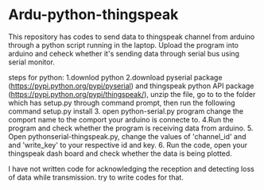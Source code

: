 # Ardu-python-thingspeak
This repository has codes to send data to thingspeak channel from arduino through a python script running in the laptop.
Upload the program into arduino and ceheck whether it's sending data through serial bus using serial monitor.

steps for python:
1.downlod python
2.download pyserial package (https://pypi.python.org/pypi/pyserial) and thingspeak python API package (https://pypi.python.org/pypi/thingspeak/), unzip the file, go to to the folder which has setup.py through command prompt, 
then run the following command
setup.py install
3. open python-serial.py program change the comport name to the comport your arduino is connecte to.
4.Run the program and check whether the program is receiving data from arduino.
5. Open pythonserial-thingspeak.py, change the values of 'channel_id' and and 'write_key' to your respective id and key.
6. Run the code, open your thingspeak dash board and check whether the data is being plotted.

I have not written code for acknowledging the reception and detecting loss of data while transmission. try to write codes for that. 

